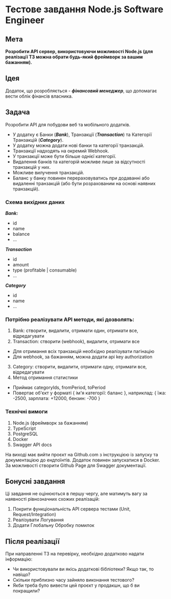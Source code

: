 # Тестове завдання Node.js Software Engineer #

## Мета ##

**Розробити API сервер, використовуючи можливості Node.js (для реалізації ТЗ можна
обрати будь-який фреймворк за вашим бажанням).**

## Ідея ##
Додаток, що розробляється - ***фінансовий менеджер***, що допомагає вести облік фінансів власника.

## Задача ##
Розробити API для побудови веб та мобільного додатків.

 + У додатку є Банки (***Bank***), Транзакції (***Transaction***) та Категорії Транзакцій (***Category***).
 + У додатку можна додати нові банки та категорії транзакцій.
 + Транзакції надходять на окремий Webhook.
 + У транзакції може бути більше однієї категорії.
 + Видалення банків та категорій можливе лише за відсутності транзакцій у них.
 + Можливе вилучення транзакцій.
 + Баланс у банку повинен перераховуватись при додаванні або видаленні транзакцій (або бути розрахованим на основі наявних транзакцій).

### Схема вихідних даних <br>

***Bank:***
 + id
 + name
 + balance 
 + ... <br>

***Transaction***
 + id
 + amount
 + type (profitable | consumable) 
 + ... <br>

***Category***
 + id
 + name 
 + ...

### Потрібно реалізувати API методи, які дозволять: ###

1. Bank: створити, видалити, отримати один, отримати все, відредагувати
2. Transaction: створити (webhook), видалити, отримати все
  * Для отримання всіх транзакцій необхідно реалізувати пагінацію
  * Для webhook, за бажанням, можна додати api key authorization
3. Category: створити, видалити, отримати одну, отримати все, відредагувати
4. Метод отримання статистики
  * Приймає categoryIds, fromPeriod, toPeriod
  * Повертає об'єкт у форматі { ім'я категорії: баланс }, наприклад: { їжа: -2500, зарплата: +12000, бензин: -700 }

### Технічні вимоги ###

1. Node.js (фреймворк за бажанням)
2. TypeScript
3. PostgreSQL
4. Docker
5. Swagger API docs 

На виході має вийти проєкт на Github.com з інструкцією із запуску та документацією до ендпоїнтів. Додаток повинен запускатися в Docker. За можливості створити Github Page для Swagger документації.

## Бонусні завдання ##

Ці завдання не оцінюються в першу чергу, але матимуть вагу за наявності рівнозначних схожих реалізацій:

1. Покрити функціональність API сервера тестами (Unit, Request/Integration)
2. Реалізувати Логування
3. Додати Глобальну Обробку помилок

## Після реалізації ##

При направленні ТЗ на перевірку, необхідно додатково надати інформацію:
  * Чи використовували ви якісь додаткові бібліотеки? Якщо так, то навіщо?
  * Скільки приблизно часу зайняло виконання тестового?
  * Якби треба було вивести цей проєкт у продакшн, що б ви покращили?